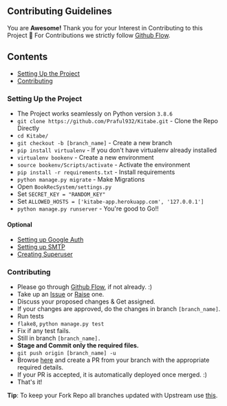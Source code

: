 
## Contributing Guidelines

You are **Awesome!** Thank you for your Interest in Contributing to this Project 🤗
For Contributions we strictly follow [Github Flow](https://guides.github.com/introduction/flow/).

## Contents
- [Setting Up the Project](#user-content-setting-up-the-project)
- [Contributing](#user-content-contributing)


### Setting Up the Project
- The Project works seamlessly on Python version `3.8.6`
- `git clone https://github.com/Praful932/Kitabe.git` - Clone the Repo Directly
- `cd Kitabe/`
- `git checkout -b [branch_name]` - Create a new branch
- `pip install virtualenv` - If you don't have virtualenv already installed
- `virtualenv bookenv` - Create a new environment
- `source bookenv/Scripts/activate` - Activate the environment
- `pip install -r requirements.txt` - Install requirements
- `python manage.py migrate` - Make Migrations
- Open `BookRecSystem/settings.py`
- Set `SECRET_KEY = "RANDOM_KEY"`
- Set `ALLOWED_HOSTS = ['kitabe-app.herokuapp.com', '127.0.0.1']`
- `python manage.py runserver` - You're good to Go!!

#### Optional
- [Setting up Google Auth](https://django-allauth.readthedocs.io/en/latest/installation.html)
- [Setting up SMTP](https://youtu.be/-tyBEsHSv7w)
- [Creating Superuser](https://www.geeksforgeeks.org/how-to-create-superuser-in-django/)


### Contributing
- Please go through [Github Flow](https://guides.github.com/introduction/flow/), if not already. :)
- Take up an [Issue](https://github.com/Praful932/Kitabe/issues) or [Raise](https://github.com/Praful932/Kitabe/issues/new) one.
- Discuss your proposed changes & Get assigned.
- If your changes are approved, do the changes in branch `[branch_name]`.
- Run tests
- `flake8`, `python manage.py test` 
- Fix if any test fails.
- Still in branch `[branch_name].`
- **Stage and Commit only the required files.**
- `git push origin [branch_name] -u`
- Browse [here](https://github.com/Praful932/Kitabe) and create a PR from your branch with the appropriate required details.
- If your PR is accepted, it is automatically deployed once merged. :)
- That's it!

**Tip**: To keep your Fork Repo all branches updated with Upstream use [this](https://upriver.github.io/).
